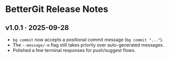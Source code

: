 # BetterGit Release Notes

## v1.0.1 · 2025-09-28
- `bg commit` now accepts a positional commit message (`bg commit "..."`).
- The `--message/-m` flag still takes priority over auto-generated messages.
- Polished a few terminal responses for push/suggest flows.
